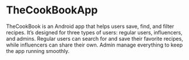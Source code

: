 # TheCookBookApp
TheCookBook is an Android app that helps users save, find, and filter recipes. It’s designed for three types of users: regular users, influencers, and admins. Regular users can search for and save their favorite recipes, while influencers can share their own. Admin manage everything to keep the app running smoothly.

